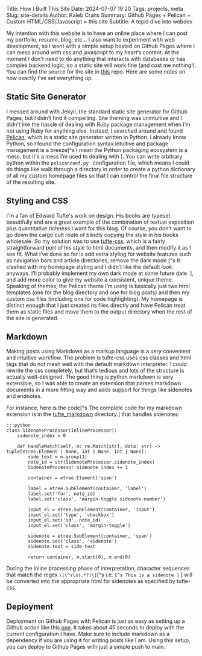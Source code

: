 Title: How I Built This Site
Date: 2024-07-07 19:20
Tags: projects, meta
Slug: site-details
Author: Kaleb Crans
Summary: Github Pages + Pelican + Custom HTML/CSS/Javascript = this site
Subtitle: A tepid dive into webdev

My intention with this website is to have an online place where I can post my portfolio, resume, blog, etc… I also want to experiment with web development, so I went with a simple setup hosted on Github Pages where I can mess around with css and javascript to my heart’s content. At the moment I don't need to do anything that interacts with databases or has complex backend logic, so a static site will work fine (and cost me nothing!). You can find the source for the site in [this](https://github.com/kcrans/kcrans.github.io) repo. Here are some notes on how exactly I’ve set everything up.

## Static Site Generator

I messed around with Jekyll, the standard static site generator for Github Pages, but I didn’t find it compelling. Site theming was unintuitive and I didn’t like the hassle of dealing with Ruby package management when I’m not using Ruby for anything else. Instead, I searched around and found [Pelican](https://getpelican.com), which is a static site generator written in Python. I already know Python, so I found the configuration syntax intuitive and package management is a breeze[^s I mean the Python packaging ecosystem is a mess, but it's a mess I’m used to dealing with ]. You can write arbitrary python within the `pelicanconf.py ` configuration file, which means I could do things like walk through a directory in order to create a python dictionary of all my custom homepage files so that I can control the final file structure of the resulting site.

## Styling and CSS

I'm a fan of Edward Tufte's work on design. His books are typeset beautifully and are a great example of the combination of textual exposition plus quantitative richness I want for this blog. Of course, you don’t want to go down the cargo cult route of blindly copying the style in his books wholesale. So my solution was to use [tufte-css](https://edwardtufte.github.io/tufte-css/), which is a fairly straightforward port of his style to html documents, and then modify it as I see fit. What I’ve done so far is add extra styling for website features such as navigation bars and article directories, remove the dark mode [^s It clashed with my homepage styling and I didn’t like the default look anyways. I’ll probably implement my own dark mode at some future date. ], and add more color to give my website a consistent, unique theme. Speaking of themes, the Pelican theme I’m using is basically just two html templates (one for the blog directory and one for blog posts) and then my custom css files (including one for code highlighting). My homepage is distinct enough that I just created its files directly and have Pelican treat them as static files and move them to the output directory when the rest of the site is generated.

## Markdown

Making posts using Markdown as a markup language is a very convenient and intuitive workflow. The problem is tufte-css uses css classes and html tags that do not mesh well with the default markdown interpreter. I could rewrite the css completely, but that’s tedious and lots of the structure is actually well-designed. The good thing is python markdown is very extensible, so I was able to create an extension that parses markdown documents in a more fitting way and adds support for things like sidenotes and endnotes.

For instance, here is the code[^s The complete code for my markdown extension is in the [tufte_markdown](https://github.com/kcrans/kcrans.github.io/blob/main/tufte_markdown/tufte_markdown.py) directory.] that handles sidenotes:

```
:::python
class SidenoteProcessor(InlineProcessor):
    sidenote_index = 0

    def handleMatch(self, m: re.Match[str], data: str) -> tuple[etree.Element | None, int | None, int | None]:
        side_text = m.group(1)
        note_id = str(SidenoteProcessor.sidenote_index)
        SidenoteProcessor.sidenote_index += 1

        container = etree.Element('span')
        
        label = etree.SubElement(container, 'label')
        label.set('for', note_id)
        label.set('class', 'margin-toggle sidenote-number')
        
        input_el = etree.SubElement(container, 'input')
        input_el.set('type', 'checkbox')
        input_el.set('id', note_id)
        input_el.set('class', 'margin-toggle')
        
        sidenote = etree.SubElement(container, 'span')
        sidenote.set('class', 'sidenote')
        sidenote.text = side_text

        return container, m.start(0), m.end(0)
```

During the inline processing phase of interpretation, character sequences that match the regex `\[\^s\s(.*?)\]`[^s i.e. `[^s This is a sidenote ]` ] will be converted into the appropriate html for sidenotes as specified by tufte-css.

## Deployment

Deployment on Github Pages with Pelican is just as easy as setting up a Github action like this [one](https://docs.getpelican.com/en/latest/tips.html#publishing-to-github-pages-using-a-custom-github-actions-workflow). It takes about 45 seconds to deploy with the current configuration I have. Make sure to include markdown as a dependency if you are using it for writing posts like I am. Using this setup, you can deploy to Github Pages with just a simple push to main.



